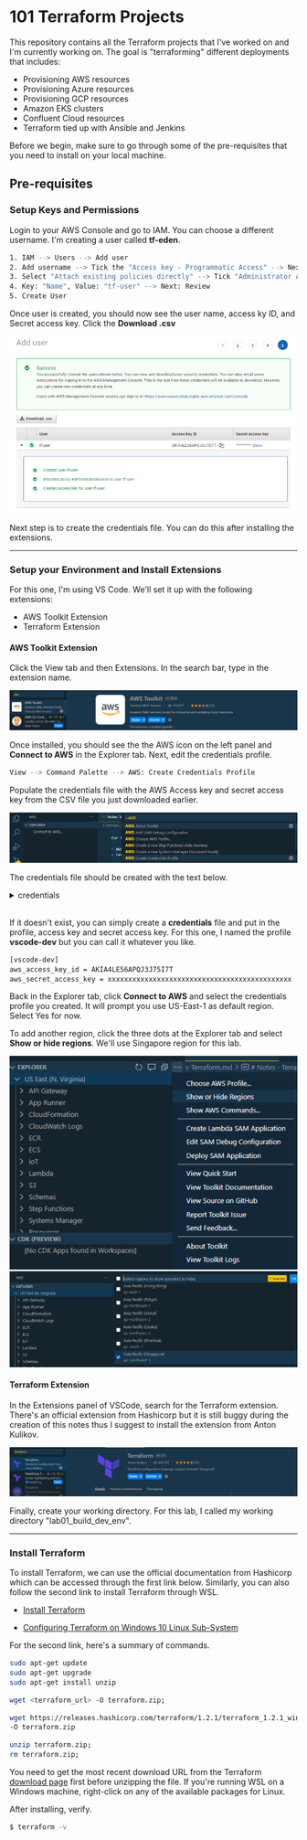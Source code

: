 
# 101 Terraform Projects

This repository contains all the Terraform projects that I've worked on and I'm currently working on. The goal is "terraforming" different deployments that includes:

- Provisioning AWS resources
- Provisioning Azure resources
- Provisioning GCP resources
- Amazon EKS clusters
- Confluent Cloud resources
- Terraform tied up with Ansible and Jenkins

Before we begin, make sure to go through some of the pre-requisites that you need to install on your local machine.

## Pre-requisites

### Setup Keys and Permissions

Login to your AWS Console and go to IAM. You can choose a different username. I'm creating a user called **tf-eden**.

```bash
1. IAM --> Users --> Add user 
2. Add username --> Tick the "Access key - Programmatic Access" --> Next: permissions
3. Select "Attach existing policies directly" --> Tick "Administrator Access" --> Next: Tags
4. Key: "Name", Value: "tf-user" --> Next: Review
5. Create User
```

Once user is created, you should now see the user name, access ky ID, and Secret access key. Click the **Download .csv**

![](Images/builddevaws1.png)  

Next step is to create the credentials file. You can do this after installing the extensions.

----------------------------------------------

### Setup your Environment and Install Extensions 

For this one, I'm using VS Code. We'll set it up with the following extensions:

- AWS Toolkit Extension
- Terraform Extension

#### AWS Toolkit Extension

Click the View tab and then Extensions. In the search bar, type in the extension name.

![](Images/tfextension-aws.png)  

Once installed, you should see the the AWS icon on the left panel and **Connect to AWS** in the Explorer tab. Next, edit the credentials profile.

```bash
View --> Command Palette --> AWS: Create Credentials Profile
```

Populate the credentials file with the AWS Access key and secret access key from the CSV file you just downloaded earlier.  

![](Images/tfcredentials.png)  


The credentials file should be created with the text below. 

<details><summary> credentials </summary>
 
```bash
# Amazon Web Services Credentials File used by AWS CLI, SDKs, and tools
# This file was created by the AWS Toolkit for Visual Studio Code extension.
#
# Your AWS credentials are represented by access keys associated with IAM users.
# For information about how to create and manage AWS access keys for a user, see:
# https://docs.aws.amazon.com/IAM/latest/UserGuide/id_credentials_access-keys.html
#
# This credential file can store multiple access keys by placing each one in a
# named "profile". For information about how to change the access keys in a 
# profile or to add a new profile with a different access key, see:
# https://docs.aws.amazon.com/cli/latest/userguide/cli-config-files.html 
#
[vscode-dsv]
# The access key and secret key pair identify your account and grant access to AWS.
aws_access_key_id = AKIA4LE56APQJ3J75I7T
# Treat your secret key like a password. Never share your secret key with anyone. Do 
# not post it in online forums, or store it in a source control system. If your secret 
# key is ever disclosed, immediately use IAM to delete the access key and secret key
# and create a new key pair. Then, update this file with the replacement key details.
aws_secret_access_key = xxxxxxxxxxxxxxxxxxxxxxxxxxxxxxxxxxxxxxxxxxxxx
```
</details>
<br>

If it doesn't exist, you can simply create a **credentials** file and put in the profile, access key and secret access key. For this one, I named the profile **vscode-dev** but you can call it whatever you like.

```bash
[vscode-dev]
aws_access_key_id = AKIA4LE56APQJ3J75I7T
aws_secret_access_key = xxxxxxxxxxxxxxxxxxxxxxxxxxxxxxxxxxxxxxxxxxxxx
```

Back in the Explorer tab, click **Connect to AWS** and select the credentials profile you created. It will prompt you use US-East-1 as default region. Select Yes for now.

To add another region, click the three dots at the Explorer tab and select **Show or hide regions**. We'll use Singapore region for this lab.

![](Images/tfshowhideregions.png)  
![](Images/tfshowregionssingapore.png) 


#### Terraform Extension

In the Extensions panel of VSCode, search for the Terraform extension. There's an official extension from Hashicorp but it is still buggy during the creation of this notes thus I suggest to install the extension from Anton Kulikov.

![](Images/tfextension1.png)  

Finally, create your working directory. For this lab, I called my working directory "lab01_build_dev_env".

----------------------------------------------

### Install Terraform

To install Terraform, we can use the official documentation from Hashicorp which can be accessed through the first link below. Similarly, you can also follow the second link to install Terraform through WSL.

- [Install Terraform](https://learn.hashicorp.com/tutorials/terraform/install-cli)

- [Configuring Terraform on Windows 10 Linux Sub-System](https://techcommunity.microsoft.com/t5/azure-developer-community-blog/configuring-terraform-on-windows-10-linux-sub-system/ba-p/393845)

For the second link, here's a summary of commands. 

```bash
sudo apt-get update 
sudo apt-get upgrade 
sudo apt-get install unzip 
```
```bash
wget <terraform_url> -O terraform.zip;
```
```bash
wget https://releases.hashicorp.com/terraform/1.2.1/terraform_1.2.1_windows_386.zip \
-O terraform.zip
```
```bash
unzip terraform.zip;
rm terraform.zip; 
```

You need to get the most recent download URL from the Terraform [download page](https://www.terraform.io/downloads) first before unzipping the file. If you're running WSL on a Windows machine, right-click on any of the available packages for Linux.

After installing, verify.
```bash
$ terraform -v 
```